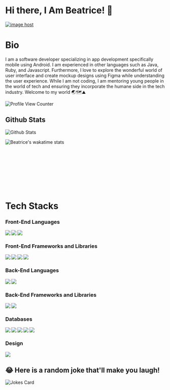 # Hi there, I Am Beatrice! 👋

<a href="https://beatricewambuimbugua.com/" target="_blank"><img src="https://thumbs2.imgbox.com/d1/1c/uUCfqV6H_t.png" alt="image host"/></a>
# Bio 
I am a software developer specializing in app development specifically mobile using Android. I am experienced in other languages such as Java, Ruby, and Javascript. Furthermore, I love to explore the wonderful world of user interface and create mockup designs using Figma while understanding the user experience. While I am not coding, I am mentoring young people in the world of tech and ensuring they incorporate the humane side in the tech industry. Welcome to my world 🌏🗺⛰

![Profile View Counter](https://komarev.com/ghpvc/?username=BeatriceWambuiMbugua)

## Github Stats

<img src="https://github-readme-stats.vercel.app/api?username=BeatriceWambuiMbugua&theme=radical&show_icons=true" alt="Github Stats"/>

![Beatrice's wakatime stats](https://github-readme-stats.vercel.app/api/wakatime?username=beatricewambui&theme=gotham&layout=compact)
<br/>
<br/>
<br/>
<br/>
<br/>
<br/>
<br/>
<br/>
<br/>

# Tech Stacks

### Front-End Languages 

<img src= "https://img.shields.io/badge/html5-%23E34F26.svg?style=for-the-badge&logo=html5&logoColor=white" align="left" />
<img src= "https://img.shields.io/badge/css3-%231572B6.svg?style=for-the-badge&logo=css3&logoColor=white" align="left"/>
<img src="https://img.shields.io/badge/javascript-%23323330.svg?style=for-the-badge&logo=javascript&logoColor=%23F7DF1E" align="left"/> <br/>

### Front-End Frameworks and Libraries

<img src="https://img.shields.io/badge/angular.js-%23E23237.svg?style=for-the-badge&logo=angularjs&logoColor=white" align="left"/>
<img src="https://img.shields.io/badge/bootstrap-%23563D7C.svg?style=for-the-badge&logo=bootstrap&logoColor=white" align="left"/>
<img src="https://img.shields.io/badge/react-%2320232a.svg?style=for-the-badge&logo=react&logoColor=%2361DAFB" align="left"/>
<img src="https://img.shields.io/badge/jquery-%230769AD.svg?style=for-the-badge&logo=jquery&logoColor=white" align="left"/> <br/>

### Back-End Languages
<img src = "https://img.shields.io/badge/java-%23ED8B00.svg?style=for-the-badge&logo=java&logoColor=white" align = "left"/>
<img src = "https://img.shields.io/badge/ruby-%23CC342D.svg?style=for-the-badge&logo=ruby&logoColor=white" align = "left"/> <br/>

### Back-End Frameworks and Libraries
<img src = "https://img.shields.io/badge/rails-%23CC0000.svg?style=for-the-badge&logo=ruby-on-rails&logoColor=white" align = "left"/>
<img src = "https://img.shields.io/badge/node.js-6DA55F?style=for-the-badge&logo=node.js&logoColor=white" align = "left"/> <br/>

### Databases

<img src="https://img.shields.io/badge/Firebase-039BE5?style=for-the-badge&logo=Firebase&logoColor=white" align="left"/>
<img src="https://img.shields.io/badge/mysql-%2300f.svg?style=for-the-badge&logo=mysql&logoColor=white" align= "left" />
<img src= "https://img.shields.io/badge/postgres-%23316192.svg?style=for-the-badge&logo=postgresql&logoColor=white" align= "left" />
<img src="https://img.shields.io/badge/sqlite-%2307405e.svg?style=for-the-badge&logo=sqlite&logoColor=white" align = "left" />
<img src="https://img.shields.io/badge/Microsoft%20SQL%20Sever-CC2927?style=for-the-badge&logo=microsoft%20sql%20server&logoColor=white" align="left"/> <br/>

### Design
<img src="https://img.shields.io/badge/figma-%23F24E1E.svg?style=for-the-badge&logo=figma&logoColor=white"/>

## 😂 Here is a random joke that'll make you laugh!
![Jokes Card](https://readme-jokes.vercel.app/api)


